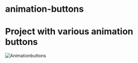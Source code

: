 # animation-buttons
# Project with various animation buttons
![Animationbuttons](https://github.com/SemihParlak/animation-buttons/assets/124163896/eebedf23-2170-4753-8af7-5ff30a36c51a)
